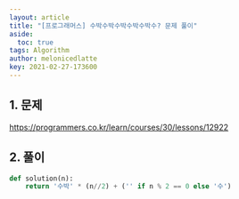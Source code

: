 ```yaml
---
layout: article
title: "[프로그래머스] 수박수박수박수박수박수? 문제 풀이"
aside:
  toc: true
tags: Algorithm 
author: melonicedlatte
key: 2021-02-27-173600
---  
```


## 1. 문제

https://programmers.co.kr/learn/courses/30/lessons/12922

## 2. 풀이

~~~python
def solution(n):
    return '수박' * (n//2) + ('' if n % 2 == 0 else '수')
~~~
